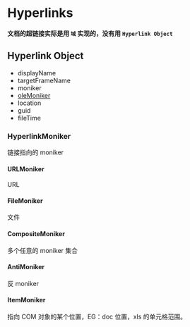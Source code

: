 # Hyperlinks

**文档的超链接实际是用 `域` 实现的，没有用 `Hyperlink Object`**

## Hyperlink Object

- displayName
- targetFrameName
- moniker
- [oleMoniker](#hyperlinkmoniker)
- location
- guid
- fileTime

### HyperlinkMoniker

链接指向的 moniker

#### URLMoniker

URL

#### FileMoniker

文件

#### CompositeMoniker

多个任意的 moniker 集合

#### AntiMoniker

反 moniker

#### ItemMoniker

指向 COM 对象的某个位置，EG：doc 位置，xls 的单元格范围。

```

```
